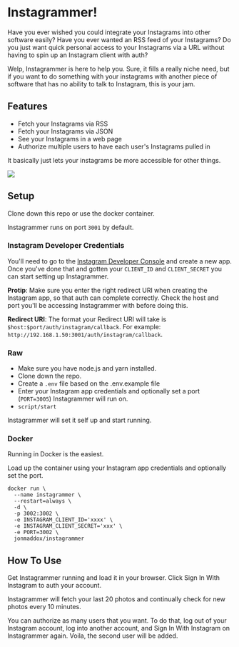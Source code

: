 # Instagrammer!

Have you ever wished you could integrate your Instagrams into other software easily? Have you ever wanted an RSS feed of your Instagrams? Do you just want quick personal access to your Instagrams via a URL without having to spin up an Instagram client with auth?

Welp, Instagrammer is here to help you. Sure, it fills a really niche need, but if you want to do something with your instagrams with another piece of software that has no ability to talk to Instagram, this is your jam.

## Features

* Fetch your Instagrams via RSS
* Fetch your Instagrams via JSON
* See your Instagrams in a web page
* Authorize multiple users to have each user's Instagrams pulled in

It basically just lets your instagrams be more accessible for other things.

![](https://user-images.githubusercontent.com/260/39016170-8a906bd6-43ed-11e8-877f-f8c62352ad25.png)

## Setup

Clone down this repo or use the docker container.

Instagrammer runs on port `3001` by default.

### Instagram Developer Credentials

You'll need to go to the [Instagram Developer Console](https://instagram.com/developers) and create a new app. Once you've done that and gotten your `CLIENT_ID` and `CLIENT_SECRET` you can start setting up Instagrammer.

**Protip**: Make sure you enter the right redirect URI when creating the Instagram app, so that auth can complete correctly. Check the host and port you'll be accessing Instagrammer with before doing this.

**Redirect URI**: The format your Redirect URI will take is `$host:$port/auth/instagram/callback`. For example: `http://192.168.1.50:3001/auth/instagram/callback`.

### Raw

* Make sure you have node.js and yarn installed.
* Clone down the repo.
* Create a `.env` file based on the .env.example file
* Enter your Instagram app credentials and optionally set a port (`PORT=3005`) Instagrammer will run on.
* `script/start`

Instagrammer will set it self up and start running.

### Docker

Running in Docker is the easiest.

Load up the container using your Instagram app credentials and optionally set the port.

```shell
docker run \
  --name instagrammer \
  --restart=always \
  -d \
  -p 3002:3002 \
  -e INSTAGRAM_CLIENT_ID='xxxx' \
  -e INSTAGRAM_CLIENT_SECRET='xxx' \
  -e PORT=3002 \
  jonmaddox/instagrammer
```

## How To Use

Get Instagrammer running and load it in  your browser. Click Sign In With Instagram to auth your account.

Instagrammer will fetch your last 20 photos and continually check for new photos every 10 minutes.

You can authorize as many users that you want. To do that, log out of your Instagram account, log into another account, and Sign In With Instagram on Instagrammer again. Voila, the second user will be added.
